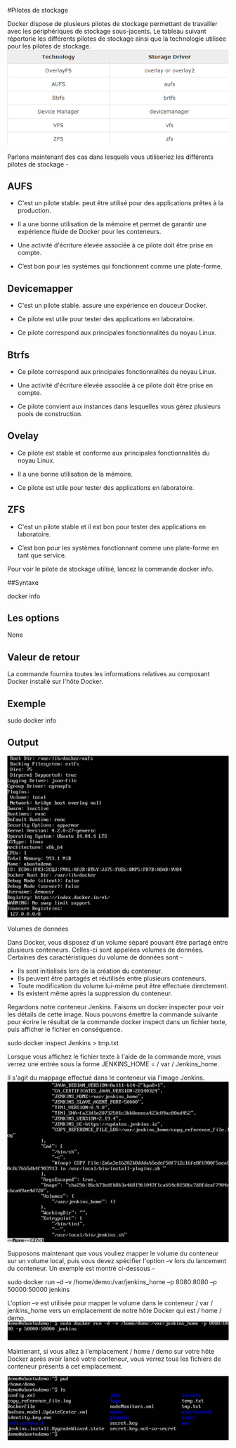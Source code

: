 
#Pilotes de stockage

Docker dispose de plusieurs pilotes de stockage permettant de travailler avec les périphériques de stockage sous-jacents. Le tableau suivant répertorie les différents pilotes de stockage ainsi que la technologie utilisée pour les pilotes de stockage.
![](1.png)

Parlons maintenant des cas dans lesquels vous utiliseriez les différents pilotes de stockage -

## AUFS

* C'est un pilote stable. peut être utilisé pour des applications prêtes à la production.

* Il a une bonne utilisation de la mémoire et permet de garantir une expérience fluide de Docker pour les conteneurs.

* Une activité d'écriture élevée associée à ce pilote doit être prise en compte.

* C’est bon pour les systèmes qui fonctionnent comme une plate-forme.

## Devicemapper

* C'est un pilote stable. assure une expérience en douceur Docker.

* Ce pilote est utile pour tester des applications en laboratoire.

* Ce pilote correspond aux principales fonctionnalités du noyau Linux.

## Btrfs

* Ce pilote correspond aux principales fonctionnalités du noyau Linux.

* Une activité d'écriture élevée associée à ce pilote doit être prise en compte.

* Ce pilote convient aux instances dans lesquelles vous gérez plusieurs pools de construction.

## Ovelay

* Ce pilote est stable et conforme aux principales fonctionnalités du noyau Linux.

* Il a une bonne utilisation de la mémoire.

* Ce pilote est utile pour tester des applications en laboratoire.

## ZFS

* C'est un pilote stable et il est bon pour tester des applications en laboratoire.

* C’est bon pour les systèmes fonctionnant comme une plate-forme en tant que service.

Pour voir le pilote de stockage utilisé, lancez la commande docker info.

##Syntaxe

docker info 

## Les options
None

## Valeur de retour

La commande fournira toutes les informations relatives au composant Docker installé sur l'hôte Docker.
## Exemple

sudo docker info 

## Output

![](2.jpg)

Volumes de données

Dans Docker, vous disposez d'un volume séparé pouvant être partagé entre plusieurs conteneurs. Celles-ci sont appelées volumes de données. Certaines des caractéristiques du volume de données sont -

* Ils sont initialisés lors de la création du conteneur.
* Ils peuvent être partagés et réutilisés entre plusieurs conteneurs.
* Toute modification du volume lui-même peut être effectuée directement.
* Ils existent même après la suppression du conteneur.

Regardons notre conteneur Jenkins. Faisons un docker inspecter pour voir les détails de cette image. Nous pouvons émettre la commande suivante pour écrire le résultat de la commande docker inspect dans un fichier texte, puis afficher le fichier en conséquence.

sudo docker inspect Jenkins > tmp.txt

Lorsque vous affichez le fichier texte à l'aide de la commande more, vous verrez une entrée sous la forme JENKINS_HOME = / var / Jenkins_home.

Il s'agit du mappage effectué dans le conteneur via l'image Jenkins.
![](3.jpg)

Supposons maintenant que vous vouliez mapper le volume du conteneur sur un volume local, puis vous devez spécifier l'option –v lors du lancement du conteneur. Un exemple est montré ci-dessous -

sudo docker run –d –v /home/demo:/var/jenkins_home –p 8080:8080 –p 50000:50000 jenkins 

L'option –v est utilisée pour mapper le volume dans le conteneur / var / jenkins_home vers un emplacement de notre hôte Docker qui est / home / demo.
![](4.jpg)

Maintenant, si vous allez à l'emplacement / home / demo sur votre hôte Docker après avoir lancé votre conteneur, vous verrez tous les fichiers de conteneur présents à cet emplacement.

![](5.jpg)
